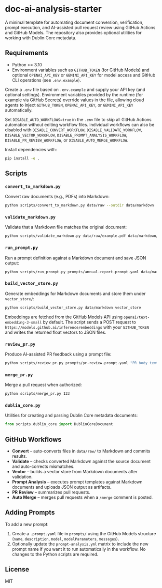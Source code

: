 # doc-ai-analysis-starter

A minimal template for automating document conversion, verification, prompt execution, and AI-assisted pull request review using GitHub Actions and GitHub Models. The repository also provides optional utilities for working with Dublin Core metadata.

## Requirements

- Python >= 3.10
- Environment variables such as `GITHUB_TOKEN` (for GitHub Models) and optional `OPENAI_API_KEY` or `GEMINI_API_KEY` for model access and GitHub CLI operations (see `.env.example`).

Create a `.env` file based on `.env.example` and supply your API key (and optional settings). Environment variables provided by the runtime (for example via GitHub Secrets) override values in the file, allowing cloud agents to inject `GITHUB_TOKEN`, `OPENAI_API_KEY`, or `GEMINI_API_KEY` automatically.

Set `DISABLE_AUTO_WORKFLOWS=true` in the `.env` file to skip all GitHub Actions automation without editing workflow files. Individual workflows can also be disabled with `DISABLE_CONVERT_WORKFLOW`, `DISABLE_VALIDATE_WORKFLOW`, `DISABLE_VECTOR_WORKFLOW`, `DISABLE_PROMPT_ANALYSIS_WORKFLOW`, `DISABLE_PR_REVIEW_WORKFLOW`, or `DISABLE_AUTO_MERGE_WORKFLOW`.

Install dependencies with:

```bash
pip install -e .
```

## Scripts

### `convert_to_markdown.py`

Convert raw documents (e.g., PDFs) into Markdown:

```bash
python scripts/convert_to_markdown.py data/raw --outdir data/markdown
```

### `validate_markdown.py`

Validate that a Markdown file matches the original document:

```bash
python scripts/validate_markdown.py data/raw/example.pdf data/markdown/example.md
```

### `run_prompt.py`

Run a prompt definition against a Markdown document and save JSON output:

```bash
python scripts/run_prompt.py prompts/annual-report.prompt.yaml data/markdown/example.md --outdir outputs/annual-report
```

### `build_vector_store.py`

Generate embeddings for Markdown documents and store them under `vector_store/`:

```bash
python scripts/build_vector_store.py data/markdown vector_store
```

Embeddings are fetched from the GitHub Models API using `openai/text-embedding-3-small` by
default. The script sends a POST request to `https://models.github.ai/inference/embeddings`
with your `GITHUB_TOKEN` and writes the returned float vectors to JSON files.

### `review_pr.py`

Produce AI-assisted PR feedback using a prompt file:

```bash
python scripts/review_pr.py prompts/pr-review.prompt.yaml "PR body text"
```

### `merge_pr.py`

Merge a pull request when authorized:

```bash
python scripts/merge_pr.py 123
```

### `dublin_core.py`

Utilities for creating and parsing Dublin Core metadata documents:

```python
from scripts.dublin_core import DublinCoreDocument
```

## GitHub Workflows

- **Convert** – auto-converts files in `data/raw/` to Markdown and commits results.
- **Validate** – checks converted Markdown against the source document and auto-corrects mismatches.
- **Vector** – builds a vector store from Markdown documents after validation.
- **Prompt Analysis** – executes prompt templates against Markdown documents and uploads JSON output as artifacts.
- **PR Review** – summarizes pull requests.
- **Auto Merge** – merges pull requests when a `/merge` comment is posted.

## Adding Prompts

To add a new prompt:

1. Create a `.prompt.yaml` file in `prompts/` using the GitHub Models structure (`name`, `description`, `model`, `modelParameters`, `messages`).
2. Optionally update the `prompt-analysis.yml` matrix to include the new prompt name if you want it to run automatically in the workflow.
No changes to the Python scripts are required.

## License

MIT
